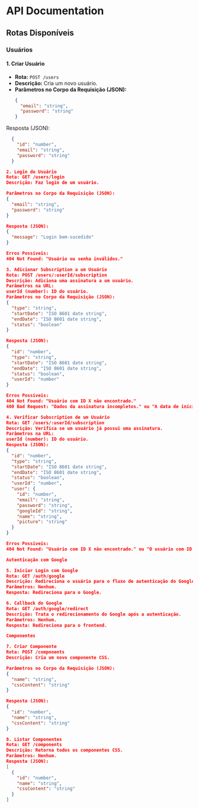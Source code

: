 # API Documentation

## **Rotas Disponíveis**

### **Usuários**

#### **1. Criar Usuário**
- **Rota:** `POST /users`
- **Descrição:** Cria um novo usuário.
- **Parâmetros no Corpo da Requisição (JSON):**
  ```json
  {
    "email": "string",
    "password": "string"
  }

Resposta (JSON):
```json
  {
    "id": "number",
    "email": "string",
    "password": "string"
  }

2. Login do Usuário
Rota: GET /users/login
Descrição: Faz login de um usuário.

Parâmetros no Corpo da Requisição (JSON):
{
  "email": "string",
  "password": "string"
}

Resposta (JSON):
{
  "message": "Login bem-sucedido"
}

Erros Possíveis:
404 Not Found: "Usuário ou senha inválidos."

3. Adicionar Subscription a um Usuário
Rota: POST /users/:userId/subscription
Descrição: Adiciona uma assinatura a um usuário.
Parâmetros na URL:
userId (number): ID do usuário.
Parâmetros no Corpo da Requisição (JSON):
{
  "type": "string",
  "startDate": "ISO 8601 date string",
  "endDate": "ISO 8601 date string",
  "status": "boolean"
}

Resposta (JSON):
{
  "id": "number",
  "type": "string",
  "startDate": "ISO 8601 date string",
  "endDate": "ISO 8601 date string",
  "status": "boolean",
  "userId": "number"
}

Erros Possíveis:
404 Not Found: "Usuário com ID X não encontrado."
400 Bad Request: "Dados da assinatura incompletos." ou "A data de início deve ser anterior à data de término."

4. Verificar Subscription de um Usuário
Rota: GET /users/:userId/subscription
Descrição: Verifica se um usuário já possui uma assinatura.
Parâmetros na URL:
userId (number): ID do usuário.
Resposta (JSON):
{
  "id": "number",
  "type": "string",
  "startDate": "ISO 8601 date string",
  "endDate": "ISO 8601 date string",
  "status": "boolean",
  "userId": "number",
  "user": {
    "id": "number",
    "email": "string",
    "password": "string",
    "googleId": "string",
    "name": "string",
    "picture": "string"
  }
}

Erros Possíveis:
404 Not Found: "Usuário com ID X não encontrado." ou "O usuário com ID X não possui uma assinatura."

Autenticação com Google

5. Iniciar Login com Google
Rota: GET /auth/google
Descrição: Redireciona o usuário para o fluxo de autenticação do Google.
Parâmetros: Nenhum.
Resposta: Redireciona para o Google.

6. Callback do Google
Rota: GET /auth/google/redirect
Descrição: Trata o redirecionamento do Google após a autenticação.
Parâmetros: Nenhum.
Resposta: Redireciona para o frontend.

Componentes

7. Criar Componente
Rota: POST /components
Descrição: Cria um novo componente CSS.

Parâmetros no Corpo da Requisição (JSON):
{
  "name": "string",
  "cssContent": "string"
}

Resposta (JSON):
{
  "id": "number",
  "name": "string",
  "cssContent": "string"
}

8. Listar Componentes
Rota: GET /components
Descrição: Retorna todos os componentes CSS.
Parâmetros: Nenhum.
Resposta (JSON):
[
  {
    "id": "number",
    "name": "string",
    "cssContent": "string"
  }
]
